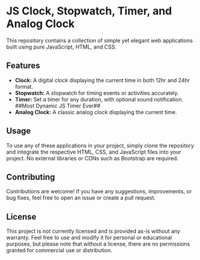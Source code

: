 # JS Clock, Stopwatch, Timer, and Analog Clock

This repository contains a collection of simple yet elegant web applications built using pure JavaScript, HTML, and CSS. 

## Features

- **Clock:** A digital clock displaying the current time in both 12hr and 24hr format.
- **Stopwatch:** A stopwatch for timing events or activities accurately.
- **Timer:** Set a timer for any duration, with optional sound notification. ##Most Dynamic JS Timer Ever##
- **Analog Clock:** A classic analog clock displaying the current time.

## Usage

To use any of these applications in your project, simply clone the repository and integrate the respective HTML, CSS, and JavaScript files into your project. No external libraries or CDNs such as Bootstrap are required.

## Contributing

Contributions are welcome! If you have any suggestions, improvements, or bug fixes, feel free to open an issue or create a pull request.

## License

This project is not currently licensed and is provided as-is without any warranty. Feel free to use and modify it for personal or educational purposes, but please note that without a license, there are no permissions granted for commercial use or distribution.